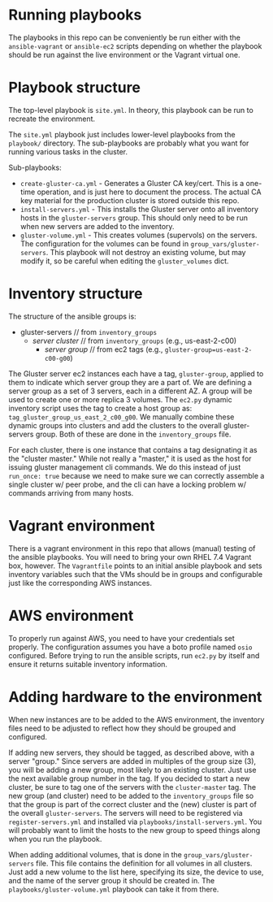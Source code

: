 # Running playbooks

The playbooks in this repo can be conveniently be run either with the
`ansible-vagrant` or `ansible-ec2` scripts depending on whether the playbook
should be run against the live environment or the Vagrant virtual one.

# Playbook structure

The top-level playbook is `site.yml`. In theory, this playbook can be run to
recreate the environment.

The `site.yml` playbook just includes lower-level playbooks from the
`playbook/` directory. The sub-playbooks are probably what you want for running
various tasks in the cluster.

Sub-playbooks:
- `create-gluster-ca.yml` - Generates a Gluster CA key/cert. This is a one-time
  operation, and is just here to document the process. The actual CA key
  material for the production cluster is stored outside this repo.
- `install-servers.yml` - This installs the Gluster server onto all inventory
  hosts in the `gluster-servers` group. This should only need to be run when
  new servers are added to the inventory.
- `gluster-volume.yml` - This creates volumes (supervols) on the servers. The
  configuration for the volumes can be found in `group_vars/gluster-servers`.
  This playbook will not destroy an existing volume, but may modify it, so be
  careful when editing the `gluster_volumes` dict.

# Inventory structure

The structure of the ansible groups is:
- gluster-servers  // from `inventory_groups`
  - *server cluster*  // from `inventory_groups` (e.g., us-east-2-c00)
    - *server group*  // from ec2 tags (e.g., `gluster-group=us-east-2-c00-g00`)

The Gluster server ec2 instances each have a tag, `gluster-group`, applied to
them to indicate which server group they are a part of. We are defining a
server group as a set of 3 servers, each in a different AZ. A group will be
used to create one or more replica 3 volumes. The `ec2.py` dynamic inventory
script uses the tag to create a host group as:
`tag_gluster_group_us_east_2_c00_g00`. We manually combine these dynamic groups
into clusters and add the clusters to the overall gluster-servers group. Both
of these are done in the `inventory_groups` file.

For each cluster, there is one instance that contains a tag designating it as
the "cluster master." While not really a "master," it is used as the host for
issuing gluster management cli commands. We do this instead of just `run_once:
true` because we need to make sure we can correctly assemble a single cluster
w/ peer probe, and the cli can have a locking problem w/ commands arriving from
many hosts.

# Vagrant environment

There is a vagrant environment in this repo that allows (manual) testing of the
ansible playbooks. You will need to bring your own RHEL 7.4 Vagrant box,
however. The `Vagrantfile` points to an initial ansible playbook and sets
inventory variables such that the VMs should be in groups and configurable just
like the corresponding AWS instances.

# AWS environment

To properly run against AWS, you need to have your credentials set properly. The
configuration assumes you have a boto profile named `osio` configured. Before
trying to run the ansible scripts, run `ec2.py` by itself and ensure it returns
suitable inventory information.

# Adding hardware to the environment

When new instances are to be added to the AWS environment, the inventory files
need to be adjusted to reflect how they should be grouped and configured.

If adding new servers, they should be tagged, as described above, with a server
"group." Since servers are added in multiples of the group size (3), you will be
adding a new group, most likely to an existing cluster. Just use the next
available group number in the tag. If you decided to start a new cluster, be
sure to tag one of the servers with the `cluster-master` tag. The new group (and
cluster) need to be added to the `inventory_groups` file so that the group is
part of the correct cluster and the (new) cluster is part of the overall
`gluster-servers`. The servers will need to be registered via
`register-servers.yml` and installed via `playbooks/install-servers.yml`. You
will probably want to limit the hosts to the new group to speed things along
when you run the playbook.

When adding additional volumes, that is done in the `group_vars/gluster-servers`
file. This file contains the definition for all volumes in all clusters. Just
add a new volume to the list here, specifying its size, the device to use, and
the name of the server group it should be created in. The
`playbooks/gluster-volume.yml` playbook can take it from there.

